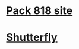 # <a href = "https://clare-pack818.github.io"> Pack 818 site </a>
# <a href = "https://claremontpack818cubscouts.shutterfly.com">Shutterfly</a>
